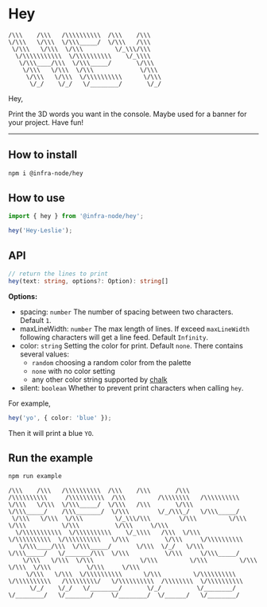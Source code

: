 # Hey

```text
/\\\    /\\\   /\\\\\\\\\\  /\\\    /\\\
\/\\\   \/\\\  \/\\\_____/  \/\\\   /\\\
 \/\\\   \/\\\  \/\\\         \/_\\\/\\\
  \/\\\\\\\\\\\  \/\\\\\\\\\\    \/_\\\\
   \/\\\____/\\\  \/\\\_____/       \/\\\
    \/\\\   \/\\\  \/\\\             \/\\\
     \/\\\   \/\\\  \/\\\\\\\\\\      \/\\\
      \/_/    \/_/   \/________/       \/_/
```

Hey,

Print the 3D words you want in the console. Maybe used for a banner for your project. Have fun!

---

## How to install

```bash
npm i @infra-node/hey
```

## How to use

```js
import { hey } from '@infra-node/hey';

hey('Hey·Leslie');
```

## API

```typescript
// return the lines to print
hey(text: string, options?: Option): string[]
```

**Options:**

- spacing: `number`  The number of spacing between two characters. Default `1`.
- maxLineWidth: `number`  The max length of lines. If exceed `maxLineWidth` following characters will get a line feed. Default `Infinity`.
- color: `string`  Setting the color for print. Default `none`. There contains several values:
  - `random` choosing a random color from the palette
  - `none` with no color setting
  - any other color string supported by [chalk](https://github.com/chalk/chalk)
- silent: `boolean`  Whether to prevent print characters when calling `hey`.

For example,

```typescript
hey('yo', { color: 'blue' });
```

Then it will print a blue `YO`.

## Run the example

```bash
npm run example
```

```text
/\\\    /\\\   /\\\\\\\\\\  /\\\    /\\\       /\\\          /\\\\\\\\\\     /\\\\\\\\\\  /\\\         /\\\\\\\\   /\\\\\\\\\\
\/\\\   \/\\\  \/\\\_____/  \/\\\   /\\\       \/\\\         \/\\\_____/    /\\\_______/  \/\\\        \/_/\\\_/   \/\\\_____/
 \/\\\   \/\\\  \/\\\         \/_\\\/\\\        \/\\\         \/\\\         \/\\\          \/\\\          \/\\\     \/\\\
  \/\\\\\\\\\\\  \/\\\\\\\\\\    \/_\\\\   /\\\  \/\\\         \/\\\\\\\\\\  \/\\\\\\\\\\   \/\\\          \/\\\     \/\\\\\\\\\\
   \/\\\____/\\\  \/\\\_____/       \/\\\  \/_/   \/\\\         \/\\\_____/   \/_______/\\\  \/\\\          \/\\\     \/\\\_____/
    \/\\\   \/\\\  \/\\\             \/\\\         \/\\\         \/\\\                 \/\\\  \/\\\          \/\\\     \/\\\
     \/\\\   \/\\\  \/\\\\\\\\\\      \/\\\         \/\\\\\\\\\\  \/\\\\\\\\\\   /\\\\\\\\\/   \/\\\\\\\\\\  /\\\\\\\\  \/\\\\\\\\\\
      \/_/    \/_/   \/________/       \/_/          \/________/   \/________/   \/_______/     \/________/  \/______/   \/________/
```